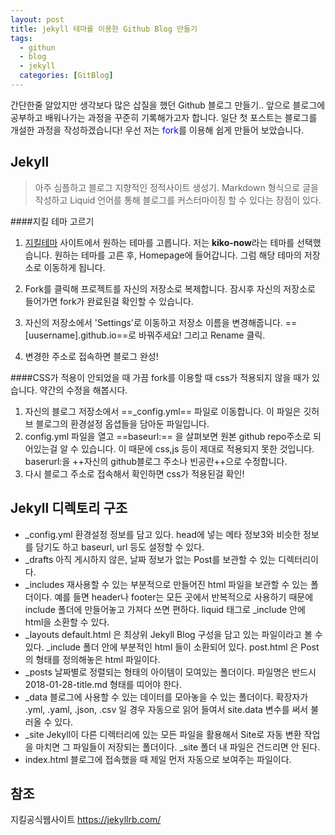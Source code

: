 ```yaml
---
layout: post
title: jekyll 테마를 이용한 Github Blog 만들기
tags:
  - githun
  - blog
  - jekyll
  categories: [GitBlog]
---
```

간단한줄 알았지만 생각보다 많은 삽질을 했던 Github 블로그 만들기..
앞으로 블로그에 공부하고 배워나가는 과정을 꾸준히 기록해가고자 합니다.
일단 첫 포스트는 블로그를 개설한 과정을 작성하겠습니다!
우선 저는 <span style="color:blue">fork</span>를 이용해 쉽게 만들어 보았습니다.

## Jekyll
>아주 심플하고 블로그 지향적인 정적사이트 생성기.
>Markdown 형식으로 글을 작성하고 Liquid 언어를 통해 블로그를 커스터마이징 할 수 있다는 장점이 있다.

####지킬 테마 고르기
 1. [지킬테마](http://jekyllthemes.org/) 사이트에서 원하는 테마를 고릅니다. 저는 **kiko-now**라는 테마를 선택했습니다.
 원하는 테마를 고른 후, Homepage에 들어갑니다. 그럼 해당 테마의 저장소로 이동하게 됩니다.
 2. Fork를 클릭해 프로젝트를 자신의 저장소로 복제합니다.
 잠시후 자신의 저장소로 들어가면 fork가 완료된걸 확인할 수 있습니다.

 3. 자신의 저장소에서 'Settings'로 이동하고 저장소 이름을 변경해줍니다.
 ==[uusername].github.io==로 바꿔주세요! 그리고 Rename 클릭.

 4. 변경한 주소로 접속하면 블로그 완성!

####CSS가 적용이 안되었을 때
 가끔 fork를 이용할 때 css가 적용되지 않을 때가 있습니다. 약간의 수정을 해봅시다.
 1. 자신의 블로그 저장소에서 ==_config.yml== 파일로 이동합니다. 이 파일은 깃허브 블로그의 환경설정 옵셥들을 담아둔 파일입니다.
 2. config.yml 파일을 열고 ==baseurl:== 을 살펴보면 원본 github repo주소로 되어있는걸 알 수 있습니다. 이 때문에 css,js 등이 제대로 적용되지 못한 것입니다. baserurl:을 ++자신의 github블로그 주소나 빈공란++으로 수정합니다.
 3. 다시 블로그 주소로 접속해서 확인하면 css가 적용된걸 확인!


## Jekyll 디렉토리 구조
- _config.yml
환경설정 정보를 담고 있다. head에 넣는 메타 정보3와 비슷한 정보를 담기도 하고 baseurl, url 등도 설정할 수 있다.
- _drafts
아직 게시하지 않은, 날짜 정보가 없는 Post를 보관할 수 있는 디렉터리이다.
- _includes
재사용할 수 있는 부분적으로 만들어진 html 파일을 보관할 수 있는 폴더이다. 예를 들면 header나 footer는 모든 곳에서 반복적으로 사용하기 때문에 include 폴더에 만들어놓고 가져다 쓰면 편하다. liquid 태그로 _include 안에 html을 소환할 수 있다.
- _layouts
default.html 은 최상위 Jekyll Blog 구성을 담고 있는 파일이라고 볼 수 있다. _include 폴더 안에 부분적인 html 들이 소환되어 있다. post.html 은 Post의 형태를 정의해놓은 html 파일이다.
- _posts
날짜별로 정렬되는 형태의 아이템이 모여있는 폴더이다. 파일명은 반드시 2018-01-28-title.md 형태를 띠어야 한다.
- _data
블로그에 사용할 수 있는 데이터를 모아놓을 수 있는 폴더이다. 확장자가 .yml, .yaml, .json, .csv 일 경우 자동으로 읽어 들여서 site.data 변수를 써서 불러올 수 있다.
- _site
Jekyll이 다른 디렉터리에 있는 모든 파일을 활용해서 Site로 자동 변환 작업을 마치면 그 파일들이 저장되는 폴더이다. _site 폴더 내 파일은 건드리면 안 된다.
- index.html
블로그에 접속했을 때 제일 먼저 자동으로 보여주는 파일이다.

## 참조
지킬공식웹사이트 https://jekyllrb.com/
